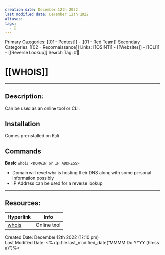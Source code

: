 ```yaml
---
creation date: December 12th 2022
last modified date: December 12th 2022
aliases: 
tags:
  - 🧰
---
```


Primary Categories: [[01 - Pentest]] - [[01 - Red Team]]
Secondary Categories:  [[02 - Reconnaissance]]
Links: [[OSINT]] - [[Websites]] - [[CLI]] - [[Reverse Lookup]]
Search Tag: #🧰  

# [[WHOIS]]  
___

## Description:
Can be used as an online tool or CLI.

## Installation
Comes preinstalled on Kali

## Commands
**Basic**
`whois <DOMAIN or IP ADDRESS>`
- Domain will revel who is hosting their DNS along with some personal information possibly
- IP Address can be used for a reverse lookup


___

## Resources:

| Hyperlink                | Info        |
| ------------------------ | ----------- |
| [whois](https://who.is/) | Online tool | 


Created Date: December 12th 2022 (12:10 pm)  
Last Modified Date: <%+tp.file.last_modified_date("MMMM Do YYYY (hh:ss a)")%>
